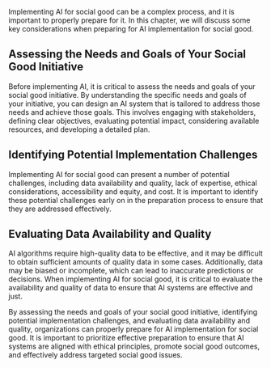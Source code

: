 

Implementing AI for social good can be a complex process, and it is important to properly prepare for it. In this chapter, we will discuss some key considerations when preparing for AI implementation for social good.

Assessing the Needs and Goals of Your Social Good Initiative
------------------------------------------------------------

Before implementing AI, it is critical to assess the needs and goals of your social good initiative. By understanding the specific needs and goals of your initiative, you can design an AI system that is tailored to address those needs and achieve those goals. This involves engaging with stakeholders, defining clear objectives, evaluating potential impact, considering available resources, and developing a detailed plan.

Identifying Potential Implementation Challenges
-----------------------------------------------

Implementing AI for social good can present a number of potential challenges, including data availability and quality, lack of expertise, ethical considerations, accessibility and equity, and cost. It is important to identify these potential challenges early on in the preparation process to ensure that they are addressed effectively.

Evaluating Data Availability and Quality
----------------------------------------

AI algorithms require high-quality data to be effective, and it may be difficult to obtain sufficient amounts of quality data in some cases. Additionally, data may be biased or incomplete, which can lead to inaccurate predictions or decisions. When implementing AI for social good, it is critical to evaluate the availability and quality of data to ensure that AI systems are effective and just.

By assessing the needs and goals of your social good initiative, identifying potential implementation challenges, and evaluating data availability and quality, organizations can properly prepare for AI implementation for social good. It is important to prioritize effective preparation to ensure that AI systems are aligned with ethical principles, promote social good outcomes, and effectively address targeted social good issues.
